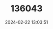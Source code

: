 ---
title: "136043"
category: "Ranitomeya uakarii"
draft: false
date: 2024-02-22 13:03:51
languages:
  Spanish; Castilian: ["Rana Venenosa Uakari"]
  English: ["Red Uakari Poison Frog"]
---
